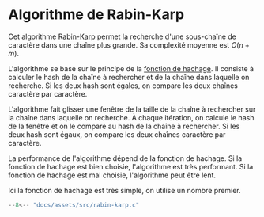 # Algorithme de Rabin-Karp

Cet algorithme [Rabin-Karp](https://fr.wikipedia.org/wiki/Algorithme_de_Rabin-Karp) permet la recherche d'une sous-chaîne de caractère dans une chaîne plus grande. Sa complexité moyenne est $O(n + m)$.

L'algorithme se base sur le principe de la [fonction de hachage](https://fr.wikipedia.org/wiki/Fonction_de_hachage). Il consiste à calculer le hash de la chaîne à rechercher et de la chaîne dans laquelle on recherche. Si les deux hash sont égales, on compare les deux chaînes caractère par caractère.

L'algorithme fait glisser une fenêtre de la taille de la chaîne à rechercher sur la chaîne dans laquelle on recherche. À chaque itération, on calcule le hash de la fenêtre et on le compare au hash de la chaîne à rechercher. Si les deux hash sont égaux, on compare les deux chaînes caractère par caractère.

La performance de l'algorithme dépend de la fonction de hachage. Si la fonction de hachage est bien choisie, l'algorithme est très performant. Si la fonction de hachage est mal choisie, l'algorithme peut être lent.

Ici la fonction de hachage est très simple, on utilise un nombre premier.

```c title="rabin-karp.c"
--8<-- "docs/assets/src/rabin-karp.c"
```
